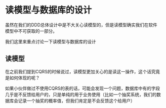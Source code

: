 # 读模型与数据库的设计

虽然在我们的DDD总体设计中是不大关心读模型的，但是读模型确实我们在软件模型中不可获取的一部分。

我们这里来重点讨论一下读模型与数据库的设计

## 读模型

在之前我们提到CQRS的时候说过，读模型更加关心的是读这一操作，这个话究竟是如何体现的呢？

如果小伙伴做过不使用CQRS的表的话，可能会发现一个问题，数据库中有的字段几乎是不反馈给用户的，只是单纯的用于业务使用（比如一个抽奖系统，我们的数据库会记录一个抽奖的概率值，但我们肯定是不会反馈这个给用户）

